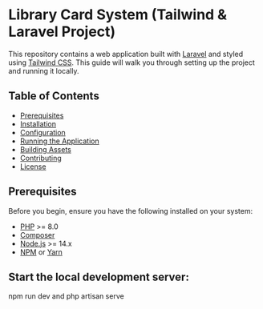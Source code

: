 # Library Card System (Tailwind & Laravel Project)

This repository contains a web application built with [Laravel](https://laravel.com/) and styled using [Tailwind CSS](https://tailwindcss.com/). This guide will walk you through setting up the project and running it locally.

## Table of Contents

- [Prerequisites](#prerequisites)
- [Installation](#installation)
- [Configuration](#configuration)
- [Running the Application](#running-the-application)
- [Building Assets](#building-assets)
- [Contributing](#contributing)
- [License](#license)

## Prerequisites

Before you begin, ensure you have the following installed on your system:

- [PHP](https://www.php.net/downloads.php) >= 8.0
- [Composer](https://getcomposer.org/download/)
- [Node.js](https://nodejs.org/) >= 14.x
- [NPM](https://www.npmjs.com/get-npm) or [Yarn](https://classic.yarnpkg.com/en/docs/install/)

## Start the local development server:
npm run dev and php artisan serve
